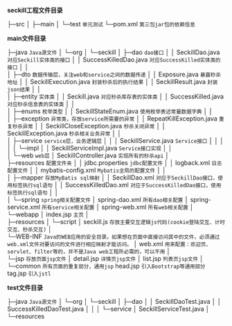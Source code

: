 **seckill工程文件目录**

├─src
│  ├─main
│  └─test  `单元测试`
└─pom.xml  `第三包jar包的依赖信息`
     

**main文件目录**

├─java  `Java源文件`
│  └─org
│      └─seckill
│          ├─dao  `dao接口`
│          │      SeckillDao.java  `对应Seckill实体类的接口`
│          │      SuccessKilledDao.java  `对应SuccessKilled实体类的接口`
│          │      
│          ├─dto  `数据传输层，关注web和service之间的数据传递`
│          │      Exposure.java  `暴露秒杀地址`
│          │      SeckillExecution.java `封装秒杀后的执行结果`
│          │      SeckillResult.java  `封装json结果`
│          │      
│          ├─entity  `实体类`
│          │      Seckill.java  `对应秒杀库存表的实体类`
│          │      SuccessKilled.java  `对应秒杀信息表的实体类`
│          │      
│          ├─enums  `枚举类型`
│          │      SeckillStateEnum.java  `使用枚举表述常量数据字典`
│          │      
│          ├─exception  `异常类，存放service所需要的异常`
│          │      RepeatKillException.java  `重复秒杀异常`
│          │      SeckillCloseException.java  `秒杀关闭异常`
│          │      SeckillException.java  `秒杀相关业务异常`
│          │      
│          ├─service  `service层，业务逻辑层`
│          │  │  SeckillService.java  `Service接口`
│          │  │  
│          │  └─impl
│          │          SeckillServiceImpl.java  `Service接口实现`
│          │          
│          └─web  `web层`
│                  SeckillController.java  `实现所有的秒杀api`
│                  
├─resources  `配置文件夹`
│  │  jdbc.properties  `jdbc配置文件`
│  │  logback.xml  `日志配置文件`
│  │  mybatis-config.xml  `Mybatis全局的配置文件`
│  │  
│  ├─mapper  `存放MyBatis sql映射`
│  │      SeckillDao.xml  `对应于SeckillDao接口，使用标签执行sql语句`
│  │      SuccessKilledDao.xml  `对应于SuccessKilledDao接口，使用标签执行sql语句`
│  │      
│  └─spring  `spring相关配置文件`
│          spring-dao.xml  `所有dao相关配置`
│          spring-service.xml  `所有service相关配置`
│          spring-web.xml  `所有web相关配置`
│      
└─webapp
    │  index.jsp  `主页`
    │  
    ├─resources
    │  └─script
    │          seckill.js  `存放主要交互逻辑js代码(cookie登陆交互、计时交互、秒杀交互)`
    │          
    └─WEB-INF   `Java的WEB应用的安全目录。如果想在页面中直接访问其中的文件，必须通过web.xml文件对要访问的文件进行相应映射才能访问。`
        │  web.xml  `用来配置：欢迎页、servlet、filter等的，并不是Java web工程所必需的，可以不用`
        │  
        └─jsp  `存放页面jsp文件`
            │  detail.jsp  `详情页jsp文件`
            │  list.jsp  `列表页jsp文件`
            │  
            └─common  `所有页面的重复部分，通用jsp`
                    head.jsp  `引入Bootstrap等通用部分`
                    tag.jsp  `引入jstl`

**test文件目录**

├─java  `Java源文件`
│  └─org
│      └─seckill
│          ├─dao
│          │      SeckillDaoTest.java
│          │      SuccessKilledDaoTest.java
│          │
│          └─service
│                  SeckillServiceTest.java
│ 
└─resources